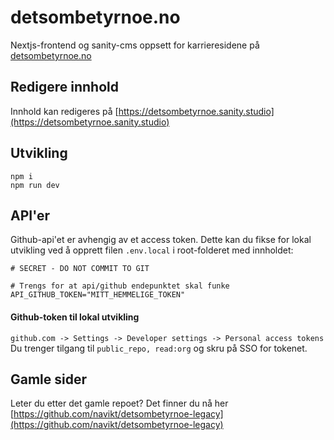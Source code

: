 # detsombetyrnoe.no

Nextjs-frontend og sanity-cms oppsett for karrieresidene på [detsombetyrnoe.no](https://www.detsombetyrnoe.no)

## Redigere innhold

Innhold kan redigeres på [https://detsombetyrnoe.sanity.studio](https://detsombetyrnoe.sanity.studio)

## Utvikling 

```
npm i
npm run dev
```

## API'er

Github-api'et er avhengig av et access token.
Dette kan du fikse for lokal utvikling ved å opprett filen `.env.local` i root-folderet med innholdet:

```
# SECRET - DO NOT COMMIT TO GIT

# Trengs for at api/github endepunktet skal funke
API_GITHUB_TOKEN="MITT_HEMMELIGE_TOKEN"
```

#### Github-token til lokal utvikling

`github.com -> Settings -> Developer settings -> Personal access tokens`
Du trenger tilgang til `public_repo, read:org` og skru på SSO for tokenet.

## Gamle sider

Leter du etter det gamle repoet? Det finner du nå her [https://github.com/navikt/detsombetyrnoe-legacy](https://github.com/navikt/detsombetyrnoe-legacy)

